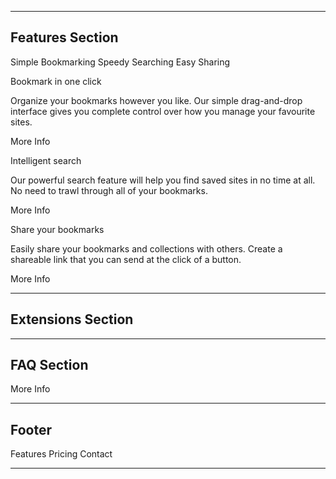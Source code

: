 <!-- Delete the texts as you add the texts to the site -->

------------------------------------------------------------------------------
## Features Section





Simple Bookmarking
Speedy Searching
Easy Sharing

Bookmark in one click

Organize your bookmarks however you like. Our simple drag-and-drop interface 
gives you complete control over how you manage your favourite sites.

More Info

Intelligent search

Our powerful search feature will help you find saved sites in no time at all. 
No need to trawl through all of your bookmarks.

More Info

Share your bookmarks

Easily share your bookmarks and collections with others. Create a shareable 
link that you can send at the click of a button.

More Info

------------------------------------------------------------------------------

## Extensions Section



------------------------------------------------------------------------------

## FAQ Section



More Info

------------------------------------------------------------------------------

## Footer






Features
Pricing
Contact

------------------------------------------------------------------------------